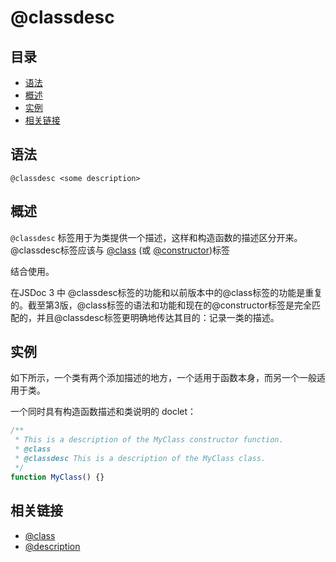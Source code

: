 <!--
title: @classdesc
order: 310
author: yuer
-->

# @classdesc

## 目录

- [语法](#语法)
- [概述](#概述)
- [实例](#实例)
- [相关链接](#相关链接)

## 语法

```
@classdesc <some description>
```

## 概述

`@classdesc` 标签用于为类提供一个描述，这样和构造函数的描述区分开来。@classdesc标签应该与 [@class](./tags-class.md) (或 [@constructor](./tags-class.md))标签

结合使用。

在JSDoc 3 中 @classdesc标签的功能和以前版本中的@class标签的功能是重复的。截至第3版，@class标签的语法和功能和现在的@constructor标签是完全匹配的，并且@classdesc标签更明确地传达其目的：记录一类的描述。

## 实例

如下所示，一个类有两个添加描述的地方，一个适用于函数本身，而另一个一般适用于类。

一个同时具有构造函数描述和类说明的 doclet：

```javascript
/**
 * This is a description of the MyClass constructor function.
 * @class
 * @classdesc This is a description of the MyClass class.
 */
function MyClass() {}
```

## 相关链接

- [@class](./tags-class.md)
- [@description](./tags-description.md)
